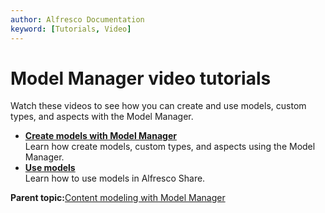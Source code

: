 ```yaml
---
author: Alfresco Documentation
keyword: [Tutorials, Video]
---
```


# Model Manager video tutorials

Watch these videos to see how you can create and use models, custom types, and aspects with the Model Manager.

-   **[Create models with Model Manager](../concepts/alfresco-tutorial-24.md)**  
Learn how create models, custom types, and aspects using the Model Manager.
-   **[Use models](../concepts/alfresco-tutorial-25.md)**  
Learn how to use models in Alfresco Share.

**Parent topic:**[Content modeling with Model Manager](../concepts/admintools-cmm-intro.md)

